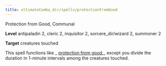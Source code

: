 ```yaml
---
title: ultimateComba_dir/spells/protectionFromGood
---
```

Protection from Good, Communal

**Level** antipaladin 2, cleric 2, inquisitor 2, sorcere_dir/wizard 2, summoner 2

**Target** creatures touched

This spell functions like _ [protection from good](spells/protectionFromGood#_protection-from-good)_, except you divide the duration in 1-minute intervals among the creatures touched.

